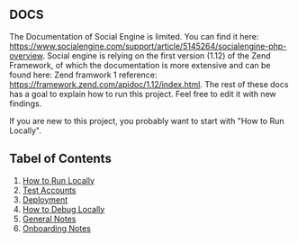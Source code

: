 ## DOCS
The Documentation of Social Engine is limited. You can find it here: https://www.socialengine.com/support/article/5145264/socialengine-php-overview. Social engine is relying on the first version (1.12) of the Zend Framework, of which the documentation is more extensive and can be found here: Zend framwork 1 reference: https://framework.zend.com/apidoc/1.12/index.html. The rest of these docs has a goal to explain how to run this project. Feel free to edit it with new findings.

If you are new to this project, you probably want to start with "How to Run Locally".
## Tabel of Contents

1. [How to Run Locally](./_docs/how_to_run_locally.md)
2. [Test Accounts](./_docs/test_accounts.md)
3. [Deployment](./_docs/deployment.md)
4. [How to Debug Locally](./_docs/how_to_debug_locally)
5. [General Notes](./_docs/general_notes.md)
6. [Onboarding Notes](./_docs/onboarding.md)
